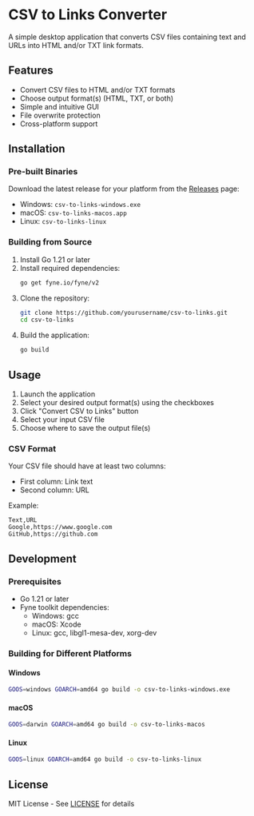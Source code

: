 # CSV to Links Converter

A simple desktop application that converts CSV files containing text and URLs into HTML and/or TXT link formats.

## Features

- Convert CSV files to HTML and/or TXT formats
- Choose output format(s) (HTML, TXT, or both)
- Simple and intuitive GUI
- File overwrite protection
- Cross-platform support

## Installation

### Pre-built Binaries

Download the latest release for your platform from the [Releases](https://github.com/yourusername/csv-to-links/releases) page:

- Windows: `csv-to-links-windows.exe`
- macOS: `csv-to-links-macos.app`
- Linux: `csv-to-links-linux`

### Building from Source

1. Install Go 1.21 or later
2. Install required dependencies:
   ```bash
   go get fyne.io/fyne/v2
   ```
3. Clone the repository:
   ```bash
   git clone https://github.com/yourusername/csv-to-links.git
   cd csv-to-links
   ```
4. Build the application:
   ```bash
   go build
   ```

## Usage

1. Launch the application
2. Select your desired output format(s) using the checkboxes
3. Click "Convert CSV to Links" button
4. Select your input CSV file
5. Choose where to save the output file(s)

### CSV Format

Your CSV file should have at least two columns:
- First column: Link text
- Second column: URL

Example:
```csv
Text,URL
Google,https://www.google.com
GitHub,https://github.com
```

## Development

### Prerequisites

- Go 1.21 or later
- Fyne toolkit dependencies:
  - Windows: gcc
  - macOS: Xcode
  - Linux: gcc, libgl1-mesa-dev, xorg-dev

### Building for Different Platforms

#### Windows
```bash
GOOS=windows GOARCH=amd64 go build -o csv-to-links-windows.exe
```

#### macOS
```bash
GOOS=darwin GOARCH=amd64 go build -o csv-to-links-macos
```

#### Linux
```bash
GOOS=linux GOARCH=amd64 go build -o csv-to-links-linux
```

## License

MIT License - See [LICENSE](LICENSE) for details
